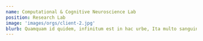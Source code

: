 ```yaml
---
name: Computational & Cognitive Neuroscience Lab
position: Research Lab
image: 'images/orgs/client-2.jpg'
blurb: Quamquam id quidem, infinitum est in hac urbe, Ita multo sanguine profuso in laetitia et in victoria est mortuus. Atqui pugnantibus et contrariis studiis semper.
---
```

